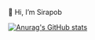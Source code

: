 👋 Hi, I’m Sirapob


[![Anurag's GitHub stats](https://github-readme-stats.vercel.app/api?username=fluffyhugger)](https://github.com/Sirapob/github-readme-stats)
